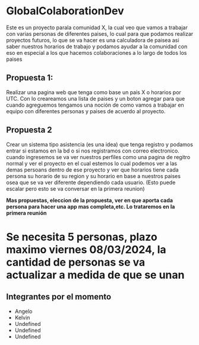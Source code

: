 # GlobalColaborationDev

Este es un proyecto parala comunidad X, la cual veo que vamos a trabajar con varias personas de diferentes paises, lo cual para que podamos realizar proyectos futuros, lo que se va hacer es una calculadora de paisea asi saber nuestros horarios de trabajo y podamos ayudar a la comunidad con eso en especial a los que hacemos colaboraciones a lo largo de todos los paises 


## Propuesta 1:
Realizar una pagina web que tenga como base un pais X o horarios por UTC. Con lo creareamos una lista de paises y un boton agregar para que cuando agreguemos tengamos una noción de como vamos a trabajar en equipo con diferentes personas y paises de acuerdo al proyecto.
## Propuesta 2 
Crear un sistema tipo asistencia (es una idea) que tenga registro y podamos entrar si estamos en la bd o si nos registramos con correo electronico. cuando ingresemos se va ver nuestros perfiles como una pagina de regitro normal y ver el proyecto en el cual estemos lo cual podemos ver a las demas persoans dentro de ese proyecto y ver que horarios tiene cada persona su horario de su region y su horario en base a nuestros paises osea que se va ver diferente dependiendo cada usuario. (Esto puede escalar pero esto se va conversar en la primera reunion)

**Mas propuestas, eleccion de la propuesta, ver en que aporta cada persona para hacer una app mas completa,etc. Lo trataremos en la primera reunión**

# Se necesita 5 personas, plazo maximo viernes 08/03/2024, la cantidad de personas se va actualizar a medida de que se unan

## Integrantes por el momento
* Angelo
* Kelvin
* Undefined
* Undefined
* Undefined


